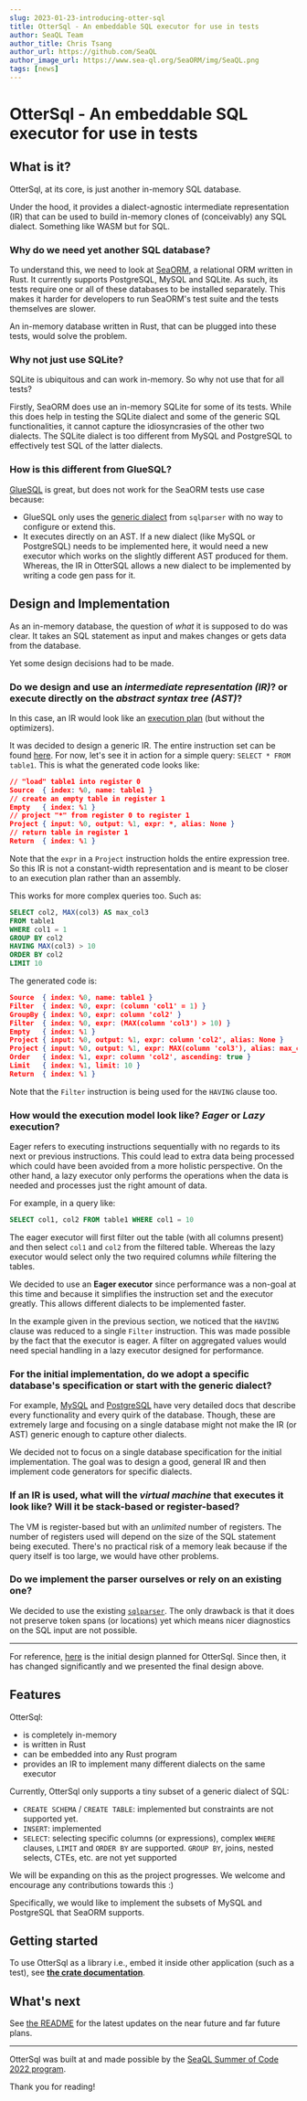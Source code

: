 ```yaml
---
slug: 2023-01-23-introducing-otter-sql
title: OtterSql - An embeddable SQL executor for use in tests
author: SeaQL Team
author_title: Chris Tsang
author_url: https://github.com/SeaQL
author_image_url: https://www.sea-ql.org/SeaORM/img/SeaQL.png
tags: [news]
---
```


# OtterSql - An embeddable SQL executor for use in tests

## What is it?

OtterSql, at its core, is just another in-memory SQL database.

Under the hood, it provides a dialect-agnostic intermediate representation (IR) that can be used to build in-memory clones of (conceivably) any SQL dialect. Something like WASM but for SQL.

### Why do we need yet another SQL database?

To understand this, we need to look at [SeaORM](https://github.com/SeaQL/sea-orm), a relational ORM written in Rust. It currently supports PostgreSQL, MySQL and SQLite. As such, its tests require one or all of these databases to be installed separately. This makes it harder for developers to run SeaORM's test suite and the tests themselves are slower.

An in-memory database written in Rust, that can be plugged into these tests, would solve the problem.

### Why not just use SQLite?

SQLite is ubiquitous and can work in-memory. So why not use that for all tests?

Firstly, SeaORM does use an in-memory SQLite for some of its tests. While this does help in testing the SQLite dialect and some of the generic SQL functionalities, it cannot capture the idiosyncrasies of the other two dialects. The SQLite dialect is too different from MySQL and PostgreSQL to effectively test SQL of the latter dialects.

### How is this different from GlueSQL?

[GlueSQL](https://github.com/gluesql/gluesql) is great, but does not work for the SeaORM tests use case because:
- GlueSQL only uses the [generic dialect](https://github.com/gluesql/gluesql/blob/56204973524ceacb3752ce15bca7505262c1c530/core/src/parse_sql.rs#L15) from `sqlparser` with no way to configure or extend this.
- It executes directly on an AST. If a new dialect (like MySQL or PostgreSQL) needs to be implemented here, it would need a new executor which works on the slightly different AST produced for them. Whereas, the IR in OtterSQL allows a new dialect to be implemented by writing a code gen pass for it.

## Design and Implementation

As an in-memory database, the question of *what* it is supposed to do was clear. It takes an SQL statement as input and makes changes or gets data from the database.

Yet some design decisions had to be made.

### Do we design and use an *intermediate representation (IR)*? or execute directly on the *abstract syntax tree (AST)*?

In this case, an IR would look like an [execution plan](https://en.wikipedia.org/wiki/Query_plan) (but without the optimizers).

It was decided to design a generic IR. The entire instruction set can be found [here](https://docs.rs/otter_sql/ic/enum.Instruction.html). For now, let's see it in action for a simple query: `SELECT * FROM table1`. This is what the generated code looks like:

```json
// "load" table1 into register 0
Source  { index: %0, name: table1 }
// create an empty table in register 1
Empty   { index: %1 }
// project "*" from register 0 to register 1
Project { input: %0, output: %1, expr: *, alias: None }
// return table in register 1
Return  { index: %1 }
```

Note that the `expr` in a `Project` instruction holds the entire expression tree. So this IR is not a constant-width representation and is meant to be closer to an execution plan rather than an assembly.

This works for more complex queries too. Such as:
```sql
SELECT col2, MAX(col3) AS max_col3
FROM table1
WHERE col1 = 1
GROUP BY col2
HAVING MAX(col3) > 10
ORDER BY col2
LIMIT 10
```

The generated code is:
```json
Source  { index: %0, name: table1 }
Filter  { index: %0, expr: (column 'col1' = 1) }
GroupBy { index: %0, expr: column 'col2' }
Filter  { index: %0, expr: (MAX(column 'col3') > 10) }
Empty   { index: %1 }
Project { input: %0, output: %1, expr: column 'col2', alias: None }
Project { input: %0, output: %1, expr: MAX(column 'col3'), alias: max_col3 }
Order   { index: %1, expr: column 'col2', ascending: true }
Limit   { index: %1, limit: 10 }
Return  { index: %1 }
```

Note that the `Filter` instruction is being used for the `HAVING` clause too.

### How would the execution model look like? *Eager* or *Lazy* execution?

Eager refers to executing instructions sequentially with no regards to its next or previous instructions. This could lead to extra data being processed which could have been avoided from a more holistic perspective. On the other hand, a lazy executor only performs the operations when the data is needed and processes just the right amount of data.

For example, in a query like:
```sql
SELECT col1, col2 FROM table1 WHERE col1 = 10
```
The eager executor will first filter out the table (with all columns present) and then select `col1` and `col2` from the filtered table. Whereas the lazy executor would select only the two required columns *while* filtering the tables.

We decided to use an **Eager executor** since performance was a non-goal at this time and because it simplifies the instruction set and the executor greatly. This allows different dialects to be implemented faster.

In the example given in the previous section, we noticed that the `HAVING` clause was reduced to a single `Filter` instruction. This was made possible by the fact that the executor is eager. A filter on aggregated values would need special handling in a lazy executor designed for performance.

### For the initial implementation, do we adopt a specific database's specification or start with the generic dialect?

For example, [MySQL](https://dev.mysql.com/doc/refman/8.0/en/introduction.html) and [PostgreSQL](https://www.postgresql.org/docs/current/index.html) have very detailed docs that describe every functionality and every quirk of the database. Though, these are extremely large and focusing on a single database might not make the IR (or AST) generic enough to capture other dialects.

We decided not to focus on a single database specification for the initial implementation. The goal was to design a good, general IR and then implement code generators for specific dialects.

### If an IR is used, what will the *virtual machine* that executes it look like? Will it be stack-based or register-based?

The VM is register-based but with an *unlimited* number of registers. The number of registers used will depend on the size of the SQL statement being executed. There's no practical risk of a memory leak because if the query itself is too large, we would have other problems.

### Do we implement the parser ourselves or rely on an existing one?

We decided to use the existing [`sqlparser`](https://docs.rs/sqlparser/latest/sqlparser/). The only drawback is that it does not preserve token spans (or locations) yet which means nicer diagnostics on the SQL input are not possible.

---

For reference, [here](https://github.com/SeaQL/summer-of-code/discussions/11) is the initial design planned for OtterSql. Since then, it has changed significantly and we presented the final design above.

## Features

OtterSql:
- is completely in-memory
- is written in Rust
- can be embedded into any Rust program
- provides an IR to implement many different dialects on the same executor

Currently, OtterSql only supports a tiny subset of a generic dialect of SQL:
- `CREATE SCHEMA` / `CREATE TABLE`: implemented but constraints are not supported yet.
- `INSERT`: implemented
- `SELECT`: selecting specific columns (or expressions), complex `WHERE` clauses, `LIMIT` and `ORDER BY` are supported. `GROUP BY`, joins, nested selects, CTEs, etc. are not yet supported

We will be expanding on this as the project progresses. We welcome and encourage any contributions towards this :)

Specifically, we would like to implement the subsets of MySQL and PostgreSQL that SeaORM supports.

## Getting started

To use OtterSql as a library i.e., embed it inside other application (such as a test), see [**the crate documentation**](https://docs.rs/otter-sql/latest).

## What's next

See [the README](https://github.com/SeaQL/otter-sql/blob/main/README.md#features) for the latest updates on the near future and far future plans.

---

OtterSql was built at and made possible by the [SeaQL Summer of Code 2022 program](https://github.com/SeaQL/summer-of-code).

Thank you for reading!

